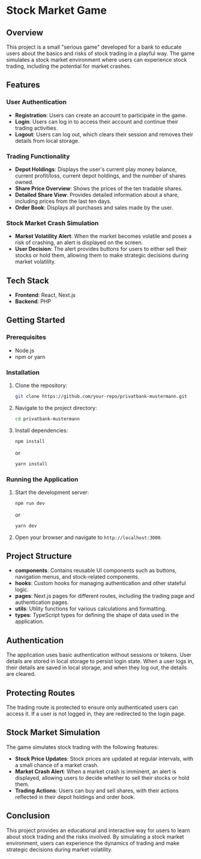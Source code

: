 # Stock Market Game

## Overview

This project is a small "serious game" developed for a bank to educate users about the basics and risks of stock trading in a playful way. The game simulates a stock market environment where users can experience stock trading, including the potential for market crashes.

## Features

### User Authentication

- **Registration**: Users can create an account to participate in the game.
- **Login**: Users can log in to access their account and continue their trading activities.
- **Logout**: Users can log out, which clears their session and removes their details from local storage.

### Trading Functionality

- **Depot Holdings**: Displays the user's current play money balance, current profit/loss, current depot holdings, and the number of shares owned.
- **Share Price Overview**: Shows the prices of the ten tradable shares.
- **Detailed Share View**: Provides detailed information about a share, including prices from the last ten days.
- **Order Book**: Displays all purchases and sales made by the user.

### Stock Market Crash Simulation

- **Market Volatility Alert**: When the market becomes volatile and poses a risk of crashing, an alert is displayed on the screen.
- **User Decision**: The alert provides buttons for users to either sell their stocks or hold them, allowing them to make strategic decisions during market volatility.

## Tech Stack

- **Frontend**: React, Next.js
- **Backend**: PHP

## Getting Started

### Prerequisites

- Node.js
- npm or yarn

### Installation

1. Clone the repository:
   ```sh
   git clone https://github.com/your-repo/privatbank-mustermann.git
   ```
2. Navigate to the project directory:
   ```sh
   cd privatbank-mustermann
   ```
3. Install dependencies:
   ```sh
   npm install
   ```
   or
   ```sh
   yarn install
   ```

### Running the Application

1. Start the development server:
   ```sh
   npm run dev
   ```
   or
   ```sh
   yarn dev
   ```
2. Open your browser and navigate to `http://localhost:3000`.

## Project Structure

- **components**: Contains reusable UI components such as buttons, navigation menus, and stock-related components.
- **hooks**: Custom hooks for managing authentication and other stateful logic.
- **pages**: Next.js pages for different routes, including the trading page and authentication pages.
- **utils**: Utility functions for various calculations and formatting.
- **types**: TypeScript types for defining the shape of data used in the application.

## Authentication

The application uses basic authentication without sessions or tokens. User details are stored in local storage to persist login state. When a user logs in, their details are saved in local storage, and when they log out, the details are cleared.

## Protecting Routes

The trading route is protected to ensure only authenticated users can access it. If a user is not logged in, they are redirected to the login page.

## Stock Market Simulation

The game simulates stock trading with the following features:

- **Stock Price Updates**: Stock prices are updated at regular intervals, with a small chance of a market crash.
- **Market Crash Alert**: When a market crash is imminent, an alert is displayed, allowing users to decide whether to sell their stocks or hold them.
- **Trading Actions**: Users can buy and sell shares, with their actions reflected in their depot holdings and order book.

## Conclusion

This project provides an educational and interactive way for users to learn about stock trading and the risks involved. By simulating a stock market environment, users can experience the dynamics of trading and make strategic decisions during market volatility.
